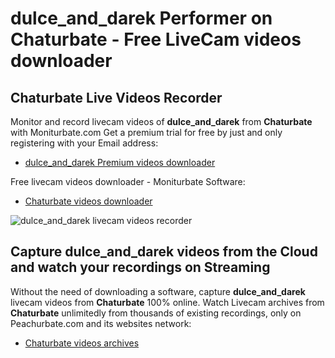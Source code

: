 # dulce_and_darek Performer on Chaturbate - Free LiveCam videos downloader

## Chaturbate Live Videos Recorder

Monitor and record livecam videos of **dulce_and_darek** from **Chaturbate** with Moniturbate.com
Get a premium trial for free by just and only registering with your Email address:
* [dulce_and_darek Premium videos downloader](https://moniturbate.com/request-demo-licence-key.html)

Free livecam videos downloader - Moniturbate Software:
* [Chaturbate videos downloader](https://moniturbate.com/moniturbate-download-software.html)

![dulce_and_darek livecam videos recorder](https://peachurnet.com/templates/moniturbate-software.png)


## Capture dulce_and_darek videos from the Cloud and watch your recordings on Streaming

Without the need of downloading a software, capture **dulce_and_darek** livecam videos from **Chaturbate** 100% online.
Watch Livecam archives from **Chaturbate** unlimitedly from thousands of existing recordings, only on Peachurbate.com and its websites network:
* [Chaturbate videos archives](https://peachurnet.com/)